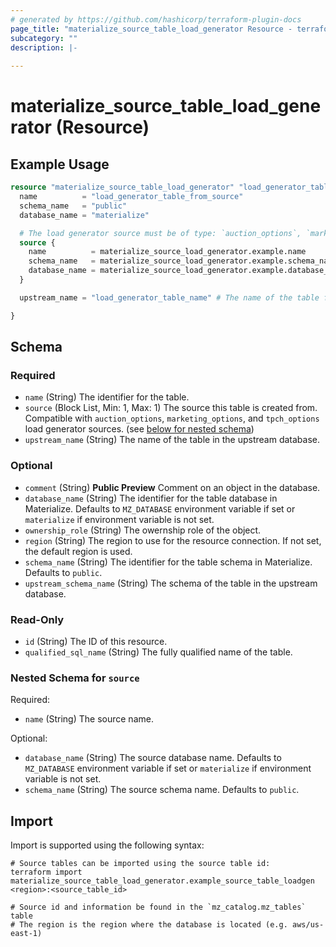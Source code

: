 ```yaml
---
# generated by https://github.com/hashicorp/terraform-plugin-docs
page_title: "materialize_source_table_load_generator Resource - terraform-provider-materialize"
subcategory: ""
description: |-
  
---
```


# materialize_source_table_load_generator (Resource)



## Example Usage

```terraform
resource "materialize_source_table_load_generator" "load_generator_table_from_source" {
  name          = "load_generator_table_from_source"
  schema_name   = "public"
  database_name = "materialize"

  # The load generator source must be of type: `auction_options`, `marketing_options`, and `tpch_options` load generator sources.
  source {
    name          = materialize_source_load_generator.example.name
    schema_name   = materialize_source_load_generator.example.schema_name
    database_name = materialize_source_load_generator.example.database_name
  }

  upstream_name = "load_generator_table_name" # The name of the table from the load generator

}
```

<!-- schema generated by tfplugindocs -->
## Schema

### Required

- `name` (String) The identifier for the table.
- `source` (Block List, Min: 1, Max: 1) The source this table is created from. Compatible with `auction_options`, `marketing_options`, and `tpch_options` load generator sources. (see [below for nested schema](#nestedblock--source))
- `upstream_name` (String) The name of the table in the upstream database.

### Optional

- `comment` (String) **Public Preview** Comment on an object in the database.
- `database_name` (String) The identifier for the table database in Materialize. Defaults to `MZ_DATABASE` environment variable if set or `materialize` if environment variable is not set.
- `ownership_role` (String) The owernship role of the object.
- `region` (String) The region to use for the resource connection. If not set, the default region is used.
- `schema_name` (String) The identifier for the table schema in Materialize. Defaults to `public`.
- `upstream_schema_name` (String) The schema of the table in the upstream database.

### Read-Only

- `id` (String) The ID of this resource.
- `qualified_sql_name` (String) The fully qualified name of the table.

<a id="nestedblock--source"></a>
### Nested Schema for `source`

Required:

- `name` (String) The source name.

Optional:

- `database_name` (String) The source database name. Defaults to `MZ_DATABASE` environment variable if set or `materialize` if environment variable is not set.
- `schema_name` (String) The source schema name. Defaults to `public`.

## Import

Import is supported using the following syntax:

```shell
# Source tables can be imported using the source table id:
terraform import materialize_source_table_load_generator.example_source_table_loadgen <region>:<source_table_id>

# Source id and information be found in the `mz_catalog.mz_tables` table
# The region is the region where the database is located (e.g. aws/us-east-1)
```
